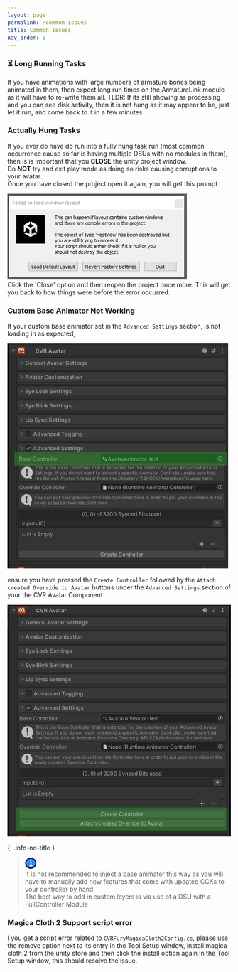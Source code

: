 ```yaml
---
layout: page
permalink: /common-issues
title: Common Issues
nav_order: 5
---
```


### ⏳ Long Running Tasks

If you have animations with large numbers of armature bones being animated in them, then expect long run times on the
ArmatureLink module as it will have to re-write them all.
TLDR: If its still showing as processing and you can see disk activity, then it is not hung as it may appear to be,
just let it run, and come back to it in a few minutes

### Actually Hung Tasks

If you ever do have do run into a fully hung task run (most common occurrence cause so far is having multiple DSUs with
no modules in them), then is is important that you **CLOSE** the unity project window.\
Do **NOT** try and exit play mode as doing so risks causing corruptions to your avatar.\
Once you have closed the project open it again, you will get this prompt

<div align="left">
  <img src="/assets/images/common-issues/unity-re-open-error.PNG" alt="unity-re-open-error">
</div>
Click the 'Close' option and then reopen the project once more. This will get you back to how things were before the
error occurred.

### Custom Base Animator Not Working

If your custom base animator set in the `Advanced Settings` section, is not loading in as expected,

<div align="left">
  <img src="/assets/images/common-issues/aas-base-controller.PNG" alt="aas-base-controller">
</div>

ensure you have pressed the `Create Controller` followed by the `Attach created Override to Avatar` buttons under the
`Advanced Settings` section of your the CVR Avatar Component

<div align="left">
  <img src="/assets/images/common-issues/aas-base-controller-create-attach.PNG" alt="aas-base-controller-create-attach">
</div>

{: .info-no-title }

> <img src="/assets/images/icons/info.512x512.png" alt="warning" width="25" height="25"> \
> It is not recommended to inject a base animator this way as you will have to manually add new features that come
> with updated CCKs to your controller by hand.\
> The best way to add in custom layers is via use of a DSU with a FullController Module

### Magica Cloth 2 Support script error

I you get a script error related to `CVRFuryMagicaCloth2Config.cs`, please use the remove option next to its entry in
the Tool Setup window, install magica cloth 2 from the unity store and then click the install option again  in the Tool
Setup window, this should resolve the issue.
